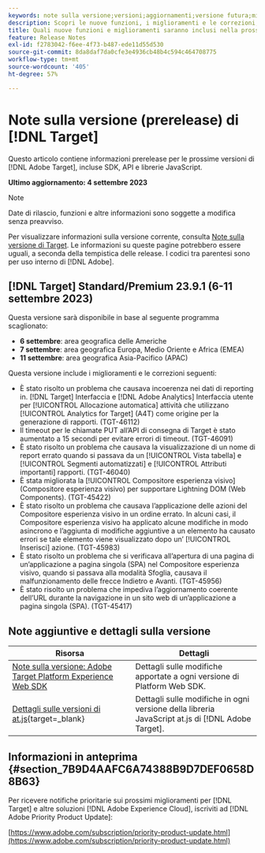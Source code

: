 ```yaml
---
keywords: note sulla versione;versioni;aggiornamenti;versione futura;miglioramenti;nuove funzioni;correzioni;aggiornamenti;prerelease
description: Scopri le nuove funzioni, i miglioramenti e le correzioni, compresi SDK, API e librerie JavaScript, inclusi nella prossima versione di [!DNL Adobe Target].
title: Quali nuove funzioni e miglioramenti saranno inclusi nella prossima versione [!DNL Target] ?
feature: Release Notes
exl-id: f2783042-f6ee-4f73-b487-ede11d55d530
source-git-commit: 8da8daf7da0cfe3e4936cb48b4c594c464708775
workflow-type: tm+mt
source-wordcount: '405'
ht-degree: 57%

---
```


# Note sulla versione (prerelease) di [!DNL Target]

Questo articolo contiene informazioni prerelease per le prossime versioni di [!DNL Adobe Target], incluse SDK, API e librerie JavaScript.

**Ultimo aggiornamento: 4 settembre 2023**

>[!NOTE]
>
>Date di rilascio, funzioni e altre informazioni sono soggette a modifica senza preavviso.
>
>Per visualizzare informazioni sulla versione corrente, consulta [Note sulla versione di Target](release-notes.md). Le informazioni su queste pagine potrebbero essere uguali, a seconda della tempistica delle release. I codici tra parentesi sono per uso interno di [!DNL Adobe].

## [!DNL Target] Standard/Premium 23.9.1 (6-11 settembre 2023)

Questa versione sarà disponibile in base al seguente programma scaglionato:

* **6 settembre**: area geografica delle Americhe
* **7 settembre**: area geografica Europa, Medio Oriente e Africa (EMEA)
* **11 settembre**: area geografica Asia-Pacifico (APAC)

Questa versione include i miglioramenti e le correzioni seguenti:

* È stato risolto un problema che causava incoerenza nei dati di reporting in. [!DNL Target] Interfaccia e [!DNL Adobe Analytics] Interfaccia utente per [!UICONTROL Allocazione automatica] attività che utilizzano [!UICONTROL Analytics for Target] (A4T) come origine per la generazione di rapporti. (TGT-46112)
* Il timeout per le chiamate PUT all’API di consegna di Target è stato aumentato a 15 secondi per evitare errori di timeout. (TGT-46091)
* È stato risolto un problema che causava la visualizzazione di un nome di report errato quando si passava da un [!UICONTROL Vista tabella] e [!UICONTROL Segmenti automatizzati] e [!UICONTROL Attributi importanti] rapporti. (TGT-46040)
* È stata migliorata la [!UICONTROL Compositore esperienza visivo] (Compositore esperienza visivo) per supportare Lightning DOM (Web Components). (TGT-45422)
* È stato risolto un problema che causava l’applicazione delle azioni del Compositore esperienza visivo in un ordine errato. In alcuni casi, il Compositore esperienza visivo ha applicato alcune modifiche in modo asincrono e l’aggiunta di modifiche aggiuntive a un elemento ha causato errori se tale elemento viene visualizzato dopo un’ [!UICONTROL Inserisci] azione. (TGT-45983)
* È stato risolto un problema che si verificava all’apertura di una pagina di un’applicazione a pagina singola (SPA) nel Compositore esperienza visivo, quando si passava alla modalità Sfoglia, causava il malfunzionamento delle frecce Indietro e Avanti. (TGT-45956)
* È stato risolto un problema che impediva l’aggiornamento coerente dell’URL durante la navigazione in un sito web di un’applicazione a pagina singola (SPA). (TGT-45417)

## Note aggiuntive e dettagli sulla versione

| Risorsa | Dettagli |
|--- |--- |
| [Note sulla versione: Adobe Target Platform Experience Web SDK](https://experienceleague.adobe.com/docs/experience-platform/edge/release-notes.html?lang=it) | Dettagli sulle modifiche apportate a ogni versione di Platform Web SDK. |
| [Dettagli sulle versioni di at.js](https://experienceleague.corp.adobe.com/docs/target-dev/developer/client-side/at-js-implementation/target-atjs-versions.html?lang=it){target=_blank} | Dettagli sulle modifiche in ogni versione della libreria JavaScript at.js di [!DNL Adobe Target]. |

## Informazioni in anteprima {#section_7B9D4AAFC6A74388B9D7DEF0658D8B63}

Per ricevere notifiche prioritarie sui prossimi miglioramenti per [!DNL Target] e altre soluzioni [!DNL Adobe Experience Cloud], iscriviti ad [!DNL Adobe Priority Product Update]:

[https://www.adobe.com/subscription/priority-product-update.html](https://www.adobe.com/subscription/priority-product-update.html)
